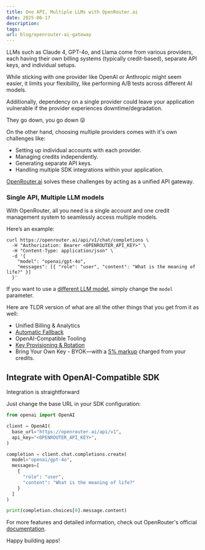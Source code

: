 ```yaml
---
title: One API, Multiple LLMs with OpenRouter.ai
date: 2025-06-17
description: 
tags: 
url: blog/openrouter-ai-gateway
---
```

LLMs such as Claude 4, GPT-4o, and Llama come from various providers, each having their own billing systems (typically credit-based), separate API keys, and individual setups.

While sticking with one provider like OpenAI or Anthropic might seem easier, it limits your flexibility, like performing A/B tests across different AI models. 

Additionally, dependency on a single provider could leave your application vulnerable if the provider experiences downtime/degradation.

They go down, you go down 😜

On the other hand, choosing multiple providers comes with it's own challenges like:
- Setting up individual accounts with each provider.
- Managing credits independently.
- Generating separate API keys.
- Handling multiple SDK integrations within your application.

[OpenRouter.ai](https://OpenRouter.ai) solves these challenges by acting as a unified API gateway.

### Single API, Multiple LLM models
With OpenRouter, all you need is a single account and one credit management system to seamlessly access multiple models.

Here’s an example:
```shell
curl https://openrouter.ai/api/v1/chat/completions \
  -H "Authorization: Bearer <OPENROUTER_API_KEY>" \
  -H "Content-Type: application/json" \
  -d '{
    "model": "openai/gpt-4o",
    "messages": [{ "role": "user", "content": "What is the meaning of life?" }]
  }'
```

If you want to use a [different LLM model](https://openrouter.ai/models), simply change the `model` parameter.

Here are TLDR version of what are all the other things that you get from it as well:
- Unified Billing & Analytics
- [Automatic Fallback](https://openrouter.ai/docs/features/provider-routing)
- OpenAI-Compatible Tooling
- [Key Provisioning & Rotation](https://openrouter.ai/docs/features/provisioning-api-keys)
- Bring Your Own Key - BYOK—with a [5% markup](https://openrouter.ai/docs/faq#pricing-and-fees) charged from your credits.

## Integrate with OpenAI-Compatible SDK

Integration is straightforward

Just change the base URL in your SDK configuration:

```python
from openai import OpenAI

client = OpenAI(
  base_url="https://openrouter.ai/api/v1",
  api_key="<OPENROUTER_API_KEY>",
)

completion = client.chat.completions.create(
  model="openai/gpt-4o",
  messages=[
    {
      "role": "user",
      "content": "What is the meaning of life?"
    }
  ]
)

print(completion.choices[0].message.content)

```


For more features and detailed information, check out OpenRouter's official [documentation](https://openrouter.ai/docs).

Happy building apps!